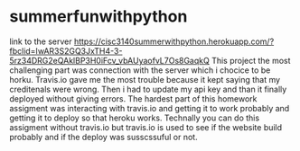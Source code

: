 # summerfunwithpython
link to the server
https://cisc3140summerwithpython.herokuapp.com/?fbclid=IwAR3S2GQ3JxTH4-3-5rz34DRG2eQAklBP3H0iFcv_vbAUyaofvL7Os8GaqkQ
This project the most challenging part was connection with the server which i chocice to be horku. Travis.io gave me the most trouble because it kept saying that my creditenals were wrong. Then i had to update my api key and than it finally deployed without giving errors. The hardest part of this homework assigment was interacting with travis.io and getting it to work probably and getting it to deploy so that heroku works. Technally you can do this assigment without travis.io but travis.io is used to see if the website build probably and if the deploy was susscssuful or not.
